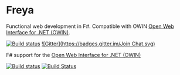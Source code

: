 # Freya

Functional web development in F#. Compatible with OWIN [Open Web Interface for .NET (OWIN)](http://owin.org/).

[![Build status](https://ci.appveyor.com/api/projects/status/a0lwth322atew5vm?svg=true)](https://ci.appveyor.com/project/panesofglass/freya)
[![Gitter](https://badges.gitter.im/Join Chat.svg)](https://gitter.im/freya-fs/freya?utm_source=badge&utm_medium=badge&utm_campaign=pr-badge&utm_content=badge)

F# support for the [Open Web Interface for .NET (OWIN)](http://owin.org/)

[![Build status](https://ci.appveyor.com/api/projects/status/a0lwth322atew5vm/branch/develop?svg=true)](https://ci.appveyor.com/project/panesofglass/freya)
[![Build Status](https://travis-ci.org/freya-fs/freya.svg?branch=develop)](https://travis-ci.org/freya-fs/freya)
